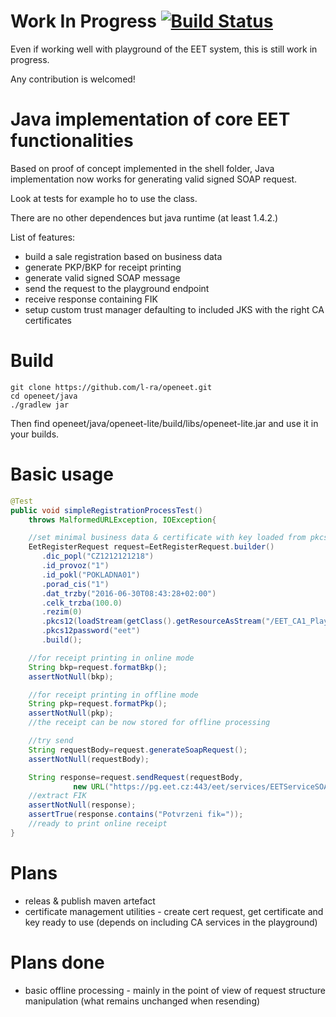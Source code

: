 # Work In Progress [![Build Status](https://travis-ci.org/l-ra/openeet-java.svg?branch=master)](https://travis-ci.org/l-ra/openeet-java)
Even if working well with playground of the EET system, this is still work in progress.

Any contribution is welcomed!


# Java implementation of core EET functionalities
Based on proof of concept implemented in the shell folder, Java implementation now works for generating valid signed SOAP request.

Look at tests for example ho to use the class.

There are no other dependences but java runtime (at least 1.4.2.)

List of features:

* build a sale registration based on business data
* generate PKP/BKP for receipt printing
* generate valid signed SOAP message
* send the request to the playground endpoint
* receive response containing FIK
* setup custom trust manager defaulting to included JKS with the right CA certificates


# Build 
```
git clone https://github.com/l-ra/openeet.git
cd openeet/java
./gradlew jar
```
Then find openeet/java/openeet-lite/build/libs/openeet-lite.jar and use it in your builds.


# Basic usage

```java
@Test
public void simpleRegistrationProcessTest() 
    throws MalformedURLException, IOException{

    //set minimal business data & certificate with key loaded from pkcs12 file
	EetRegisterRequest request=EetRegisterRequest.builder()
	   .dic_popl("CZ1212121218")
	   .id_provoz("1")
	   .id_pokl("POKLADNA01")
	   .porad_cis("1")
	   .dat_trzby("2016-06-30T08:43:28+02:00")
	   .celk_trzba(100.0)
	   .rezim(0)
	   .pkcs12(loadStream(getClass().getResourceAsStream("/EET_CA1_Playground-CZ1212121218.p12")))
	   .pkcs12password("eet")
	   .build();

	//for receipt printing in online mode
	String bkp=request.formatBkp();
	assertNotNull(bkp);

	//for receipt printing in offline mode
	String pkp=request.formatPkp();
	assertNotNull(pkp);
	//the receipt can be now stored for offline processing

	//try send
	String requestBody=request.generateSoapRequest();
	assertNotNull(requestBody);

	String response=request.sendRequest(requestBody, 
		      new URL("https://pg.eet.cz:443/eet/services/EETServiceSOAP/v3"));
	//extract FIK
	assertNotNull(response);
	assertTrue(response.contains("Potvrzeni fik="));
	//ready to print online receipt
}
```

# Plans

* releas & publish maven artefact
* certificate management utilities - create cert request, get certificate and key ready to use (depends on including CA services in the playground)

# Plans done
* basic offline processing - mainly in the point of view of request structure manipulation (what remains unchanged when resending)
